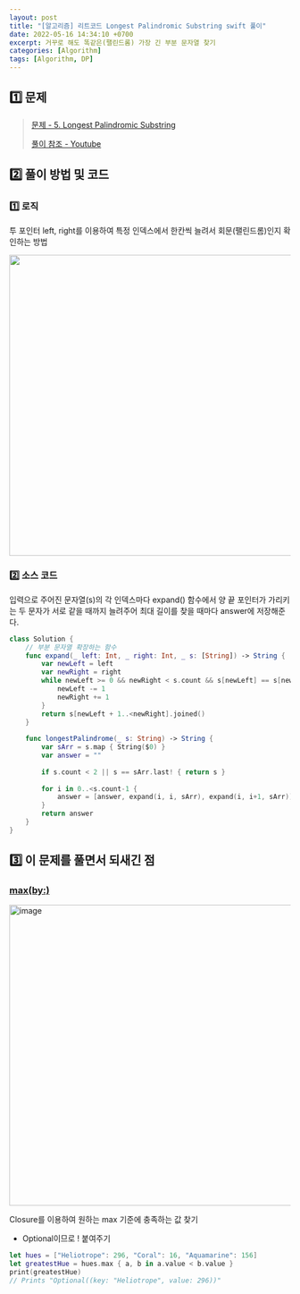 ```yaml
---
layout: post
title: "[알고리즘] 리트코드 Longest Palindromic Substring swift 풀이"
date: 2022-05-16 14:34:10 +0700
excerpt: 거꾸로 해도 똑같은(팰린드롬) 가장 긴 부분 문자열 찾기
categories: [Algorithm]
tags: [Algorithm, DP]
---
```


## **1️⃣ 문제**

> [문제 - 5. Longest Palindromic Substring](https://leetcode.com/problems/longest-palindromic-substring/)
>
> [풀이 참조 - Youtube](https://www.youtube.com/watch?v=byWNJiBvHXc)

## 2️⃣ 풀이 방법 및 코드

### 1️⃣ 로직

투 포인터 left, right를 이용하여 특정 인덱스에서 한칸씩 늘려서 회문(팰린드롬)인지 확인하는 방법

<img src="https://blog.kakaocdn.net/dn/cIXOvI/btqVTHFydFk/6oGASCcSl5gbkSWeX4HOQ1/img.png" width="538" />

### 2️⃣ 소스 코드

입력으로 주어진 문자열(s)의 각 인덱스마다 expand() 함수에서 양 끝 포인터가 가리키는 두 문자가 서로 같을 때까지 늘려주어 최대 길이를 찾을 때마다 answer에 저장해준다.

``` swift
class Solution {
    // 부분 문자열 확장하는 함수
    func expand(_ left: Int, _ right: Int, _ s: [String]) -> String {
        var newLeft = left
        var newRight = right
        while newLeft >= 0 && newRight < s.count && s[newLeft] == s[newRight] {
            newLeft -= 1
            newRight += 1
        }
        return s[newLeft + 1..<newRight].joined()
    }
    
    func longestPalindrome(_ s: String) -> String {
        var sArr = s.map { String($0) }
        var answer = ""
        
        if s.count < 2 || s == sArr.last! { return s }
        
        for i in 0..<s.count-1 {
            answer = [answer, expand(i, i, sArr), expand(i, i+1, sArr)].max { $0.count < $1.count }!
        }        
        return answer
    }
}
```



## 3️⃣ 이 문제를 풀면서 되새긴 점

### [max(by:)](https://developer.apple.com/documentation/swift/array/2294243-max)

<img width="538" alt="image" src="https://user-images.githubusercontent.com/47033052/168562339-dbad89dd-61c6-4c9c-a80b-a50ad0757421.png">

Closure를 이용하여 원하는 max 기준에 충족하는 값 찾기

- Optional이므로 ! 붙여주기

```swift
let hues = ["Heliotrope": 296, "Coral": 16, "Aquamarine": 156]
let greatestHue = hues.max { a, b in a.value < b.value }
print(greatestHue)
// Prints "Optional((key: "Heliotrope", value: 296))"
```
